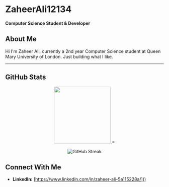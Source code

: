 # ZaheerAli12134

**Computer Science Student & Developer**

## About Me

Hi I'm Zaheer Ali, currently a 2nd year Computer Science student at Queen Mary University of London. Just building what I like.

---

## GitHub Stats

<div align="center">

<a href="https://github.com/ZaheerAli12134">
  <img height="180em" src="https://github-readme-stats.vercel.app/api?username=ZaheerAli12134&show_icons=true&theme=radical&include_all_commits=true&count_private=true"/>
</a>
=
<p align="center">
  <img src="https://streak-stats.demolab.com/?user=ZaheerAli12134&theme=radical" alt="GitHub Streak" />
</p>

</div>

## Connect With Me
- **LinkedIn:** [https://www.linkedin.com/in/zaheer-ali-5a115228a/]()
